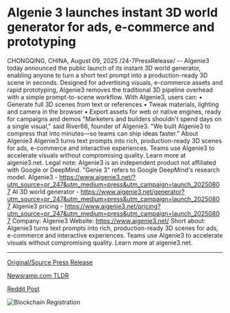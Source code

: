 # AIgenie 3 launches instant 3D world generator for ads, e-commerce and prototyping

CHONGQING, CHINA, August 09, 2025 /24-7PressRelease/ -- AIgenie3 today announced the public launch of its instant 3D world generator, enabling anyone to turn a short text prompt into a production-ready 3D scene in seconds. Designed for advertising visuals, e-commerce assets and rapid prototyping, AIgenie3 removes the traditional 3D pipeline overhead with a simple prompt-to-scene workflow.  With AIgenie3, users can: • Generate full 3D scenes from text or references • Tweak materials, lighting and camera in the browser • Export assets for web or native engines, ready for campaigns and demos  "Marketers and builders shouldn't spend days on a single visual," said River66, founder of AIgenie3. "We built AIgenie3 to compress that into minutes—so teams can ship ideas faster."  About AIgenie3  AIgenie3 turns text prompts into rich, production-ready 3D scenes for ads, e-commerce and interactive experiences. Teams use AIgenie3 to accelerate visuals without compromising quality. Learn more at aigenie3.net.  Legal note: AIgenie3 is an independent product not affiliated with Google or DeepMind. "Genie 3" refers to Google DeepMind's research model.  AIgenie3 - https://www.aigenie3.net/?utm_source=pr_247&utm_medium=press&utm_campaign=launch_20250807  AI 3D world generator - https://www.aigenie3.net/generator?utm_source=pr_247&utm_medium=press&utm_campaign=launch_20250807  AIgenie3 pricing - https://www.aigenie3.net/pricing?utm_source=pr_247&utm_medium=press&utm_campaign=launch_20250807  Company: AIgenie3  Website: https://www.aigenie3.net/  Short about: AIgenie3 turns text prompts into rich, production-ready 3D scenes for ads, e-commerce and interactive experiences. Teams use AIgenie3 to accelerate visuals without compromising quality. Learn more at aigenie3.net. 

---

[Original/Source Press Release](https://www.24-7pressrelease.com/press-release/525687/aigenie-3-launches-instant-3d-world-generator-for-ads-e-commerce-and-prototyping)
                    

[Newsramp.com TLDR](https://newsramp.com/curated-news/aigenie3-launches-instant-3d-world-generator-for-marketers-and-creators/8fa78e28f356b859dc8ad7af0562da4a) 

 



[Reddit Post](https://www.reddit.com/r/newsramp/comments/1mljeeh/aigenie3_launches_instant_3d_world_generator_for/) 



![Blockchain Registration](https://cdn.newsramp.app/24-7PressRelease/qrcode/258/9/odorQG4W.webp)